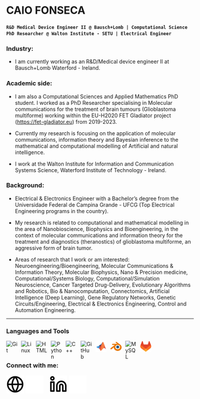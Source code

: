 # CAIO FONSECA

**`R&D Medical Device Engineer II @ Bausch+Lomb | Computational Science PhD Researcher @ Walton Institute - SETU | Electrical Engineer`**

### Industry: 
* I am currently working as an R&D/Medical device engineer II at Bausch+Lomb Waterford - Ireland.

### Academic side: 
* I am also a Computational Sciences and Applied Mathematics PhD student. 
I worked as a PhD Researcher specialising in Molecular communications for the treatment of brain tumours (Glioblastoma multiforme) working within the EU-H2020 FET Gladiator project (https://fet-gladiator.eu) from 2019-2023.

* Currently my research is focusing on the application of molecular communications, information theory and Bayesian inference to the mathematical and computational modelling of Artificial and natural intelligence.

* I work at the Walton Institute for Information and Communication Systems Science, Waterford Institute of Technology - Ireland.

### Background: 
* Electrical & Electronics Engineer with a Bachelor’s degree from the Universidade Federal de Campina Grande - UFCG (Top Electrical Engineering programs in the country).

* My research is related to computational and mathematical modelling in the area of Nanobioscience, Biophysics and Bioengineering, in the context of molecular communications and information theory for the treatment and diagnostics (theranostics) of glioblastoma multiforme, an aggressive form of brain tumor. 


* Areas of research that I work or am interested: Neuroengineering/Bioengineering, Molecular Communications & Information Theory, Molecular Biophysics, Nano & Precision medicine, Computational/Systems Biology, Computational/Simulation Neuroscience, Cancer Targeted Drug-Delivery, Evolutionary Algorithms and Robotics, Bio & Nanocomputation, Connectomics, Artificial Intelligence (Deep Learning), Gene Regulatory Networks, Genetic Circuits/Engineering, Electrical & Electronics Engineering, Control and Automation Engineering.

---

### Languages and Tools

<img align="left" alt="Git" width="30px" style="padding-right:10px;" src="https://cdn.jsdelivr.net/gh/devicons/devicon/icons/git/git-original.svg" />
<img align="left" alt="Linux" width="30px" style="padding-right:10px;" src="https://cdn.jsdelivr.net/gh/devicons/devicon/icons/linux/linux-original.svg" />
<img align="left" alt="HTML" width="30px" style="padding-right:10px;" src="https://cdn.jsdelivr.net/gh/devicons/devicon/icons/html5/html5-plain.svg" />
<img align="left" alt="Python" width="30px" style="padding-right:10px;" src="https://cdn.jsdelivr.net/gh/devicons/devicon/icons/python/python-plain.svg" />
<img align="left" alt="C++" width="30px" style="padding-right:10px;" src="https://github.com/isocpp/logos/blob/master/cpp_logo.svg" />
<img align="left" alt="GitHub" width="30px" style="padding-right:10px;" src="https://cdn.jsdelivr.net/gh/devicons/devicon/icons/github/github-original.svg" />
<img align="left" alt="MATLAB" width="30px" style="padding-right:10px;" src="https://github.com/devicons/devicon/blob/v2.16.0/icons/matlab/matlab-original.svg" />
<img align="left" alt="blender" width="30px" style="padding-right:10px;" src="https://github.com/devicons/devicon/blob/v2.16.0/icons/blender/blender-original.svg" />
<img align="left" alt="MySQL" width="30px" style="padding-right:10px;" src="https://cdn.jsdelivr.net/gh/devicons/devicon/icons/mysql/mysql-original.svg" />
<img align="left" alt="gitlab" width="30px" style="padding-right:10px;" src="https://github.com/devicons/devicon/blob/v2.16.0/icons/gitlab/gitlab-original.svg" />
<br />

#

### Connect with me:

[![website](img/globe-light.svg)](https://caiofonseca.netlify.app#gh-light-mode-only)
[![website](img/globe-dark.svg)](https://caiofonseca.netlify.app#gh-dark-mode-only)
&nbsp;&nbsp;
[![website](img/linkedin-light.svg)](https://www.linkedin.com/in/caioqfonseca#gh-light-mode-only)
[![website](img/linkedin-dark.svg)](https://www.linkedin.com/in/caioqfonseca#gh-dark-mode-only)

#

[website]: https://caiofonseca.netlify.app
